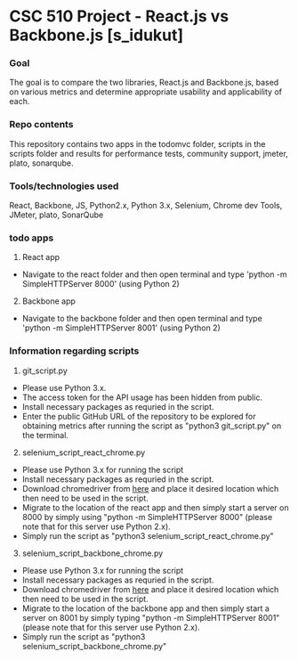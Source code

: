 # CSC 510 Project - React.js vs Backbone.js [s_idukut]

### Goal
The goal is to compare the two libraries, React.js and Backbone.js, based on various metrics and determine appropriate usability and applicability of each.

### Repo contents
This repository contains two apps in the todomvc folder, scripts in the scripts folder and results for performance tests, community support, jmeter, plato, sonarqube.


### Tools/technologies used
 
 React, Backbone, JS, Python2.x, Python 3.x, Selenium, Chrome dev Tools, JMeter, plato, SonarQube

### todo apps
1. React app
  - Navigate to the react folder and then open terminal and type 'python -m SimpleHTTPServer 8000' (using Python 2)
2. Backbone app
  - Navigate to the backbone folder and then open terminal and type  'python -m SimpleHTTPServer 8001' (using Python 2)
  
### Information regarding scripts
1. git_script.py
  - Please use Python 3.x.
  - The access token for the API usage has been hidden from public.
  - Install necessary packages as requried in the script.
  - Enter the public GitHub URL of the repository to be explored for obtaining metrics after running the script as "python3 git_script.py" on the terminal.
2. selenium_script_react_chrome.py
  - Please use Python 3.x for running the script
  - Install necessary packages as requried in the script.
  - Download chromedriver from [here](https://sites.google.com/a/chromium.org/chromedriver/downloads) and place it desired location which then need to be used in the script.
  - Migrate to the location of the react app and then simply start a server on 8000 by simply using "python -m SimpleHTTPServer 8000" (please note that for this server use Python 2.x).
  - Simply run the script as "python3 selenium_script_react_chrome.py"
3. selenium_script_backbone_chrome.py
  - Please use Python 3.x for running the script
  - Install necessary packages as requried in the script.
  - Download chromedriver from [here](https://sites.google.com/a/chromium.org/chromedriver/downloads) and place it desired location which then need to be used in the script.
  - Migrate to the location of the backbone app and then simply start a server on 8001 by simply typing "python -m SimpleHTTPServer 8001" (please note that for this server use Python 2.x).
  - Simply run the script as "python3 selenium_script_backbone_chrome.py"

